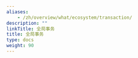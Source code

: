 ```yaml
---
aliases:
    - /zh/overview/what/ecosystem/transaction/
description: ""
linkTitle: 全局事务
title: 全局事务
type: docs
weight: 90
---
```

